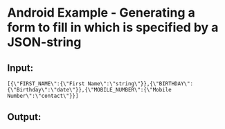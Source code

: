 Android Example - Generating a form to fill in which is specified by a JSON-string
===============

Input:
----------
`[{\"FIRST_NAME\":{\"First Name\":\"string\"}},{\"BIRTHDAY\":{\"Birthday\":\"date\"}},{\"MOBILE_NUMBER\":{\"Mobile Number\":\"contact\"}}]`

Output:
---------

